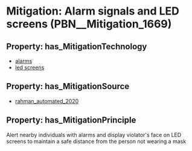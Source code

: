 # Mitigation: __Alarm signals and LED screens__ (PBN__Mitigation_1669)

## Property: has_MitigationTechnology

* [alarms](../Technology/PBN__Technology_3995)
* [led screens](../Technology/PBN__Technology_3996)

## Property: has_MitigationSource

* [rahman_automated_2020](../Article/PBN__Article_265)

## Property: has_MitigationPrinciple

Alert nearby individuals with alarms and display violator's face on LED screens to maintain a safe distance from the person not wearing a mask


